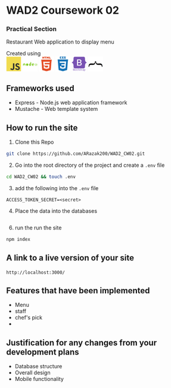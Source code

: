 # WAD2 Coursework 02 
### Practical Section

Restaurant Web application to display menu  

Created using   
<a href="https://www.javascript.com" target="_blank"><img src="https://raw.githubusercontent.com/devicons/devicon/master/icons/javascript/javascript-original.svg" alt="javascript" width="40" height="40"></a> 
<a href="https://nodejs.org/en/" target="_blank"><img src="https://raw.githubusercontent.com/devicons/devicon/master/icons/nodejs/nodejs-plain-wordmark.svg" alt="node.js" width="40" height="40"></a> 
<a href="https://www.w3schools.com/html/" target="_blank"><img src="https://raw.githubusercontent.com/devicons/devicon/master/icons/html5/html5-plain-wordmark.svg" alt="HTML" width="40" height="40"></a> 
<a href="https://www.w3schools.com/css/" target="_blank"><img src="https://raw.githubusercontent.com/devicons/devicon/master/icons/css3/css3-plain-wordmark.svg" alt="CSS" width="40" height="40"></a> 
<a href="https://getbootstrap.com/" target="_blank"><img src="https://raw.githubusercontent.com/devicons/devicon/master/icons/bootstrap/bootstrap-plain-wordmark.svg" alt="Bootstrap" width="40" height="40"></a> 
<a href="#" target="_blank"><img src="public\elements\mustache-logo.png" alt="mustache" width="40" height="40"></a> 

## Frameworks used
- Express - Node.js web application framework
- Mustache - Web template system
  
## How to run the site

1. Clone this Repo
 ```bash
 git clone https://github.com/ARazak200/WAD2_CW02.git
 ```

2. Go into the root directory of the project and create a `.env` file
```bash
cd WAD2_CW02 && touch .env
```
3. add the following into the `.env` file

```
ACCESS_TOKEN_SECRET=<secret>
```

4. Place the data into the databases

```bash

```
6. run the run the site
  ```bash
  npm index
  ```
## A link to a live version of your site
 ```
 http://localhost:3000/
  ```

## Features that have been implemented

- Menu
- staff
- chef's pick
- 


## Justification for any changes from your development plans

- Database structure
- Overall design
- Mobile functionality 
